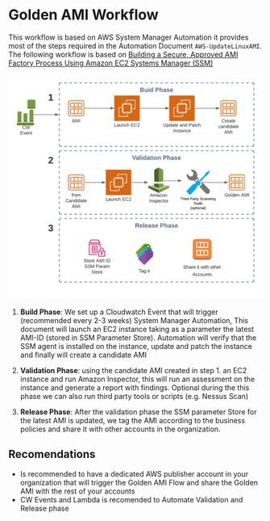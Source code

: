 # Golden AMI Workflow
This workflow is based on AWS System Manager Automation it provides most of the steps required in the Automation Document `AWS-UpdateLinuxAMI`. The following workflow is based on [Building a Secure, Approved
AMI Factory Process Using Amazon
EC2 Systems
Manager (SSM)](https://d1.awsstatic.com/whitepapers/aws-building-ami-factory-process-using-ec2-ssm-marketplace-and-service-catalog.pdf)

![AMI_Flow](./images/Golden_AMI.png)
1. **Build Phase**: We set up a Cloudwatch Event that will trigger (recommended every 2-3 weeks) System Manager Automation, This document will launch an EC2 instance taking as a parameter the latest AMI-ID (stored in SSM Parameter Store). Automation will verify that the SSM agent is installed on the instance, update and patch the instance and finally will create a candidate AMI

2. **Validation Phase**: using the candidate AMI created in step 1. an EC2 instance and run Amazon Inspector, this will run an assessment on the instance and generate a report with findings. Optional during the this phase we can also run third party tools or scripts (e.g. Nessus Scan)

3. **Release Phase**: After the validation phase the SSM parameter Store for the latest AMI is updated, we tag the AMI according to the business policies and share it with other accounts in the organization.

## Recomendations
- Is recommended to have a dedicated AWS publisher account in your organization that will trigger the Golden AMI Flow and share the Golden AMI with the rest of your accounts
- CW Events and Lambda is recomended to Automate Validation and Release phase 
